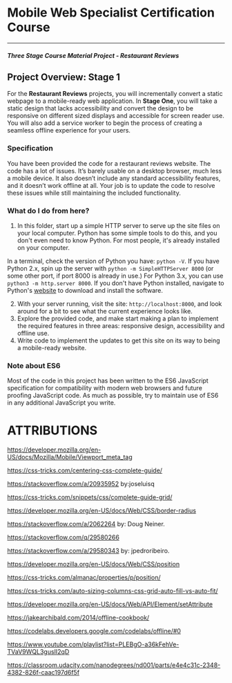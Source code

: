 # Mobile Web Specialist Certification Course
---
#### _Three Stage Course Material Project - Restaurant Reviews_

## Project Overview: Stage 1

For the **Restaurant Reviews** projects, you will incrementally convert a static webpage to a mobile-ready web application. In **Stage One**, you will take a static design that lacks accessibility and convert the design to be responsive on different sized displays and accessible for screen reader use. You will also add a service worker to begin the process of creating a seamless offline experience for your users.

### Specification

You have been provided the code for a restaurant reviews website. The code has a lot of issues. It’s barely usable on a desktop browser, much less a mobile device. It also doesn’t include any standard accessibility features, and it doesn’t work offline at all. Your job is to update the code to resolve these issues while still maintaining the included functionality. 

### What do I do from here?

1. In this folder, start up a simple HTTP server to serve up the site files on your local computer. Python has some simple tools to do this, and you don't even need to know Python. For most people, it's already installed on your computer. 

In a terminal, check the version of Python you have: `python -V`. If you have Python 2.x, spin up the server with `python -m SimpleHTTPServer 8000` (or some other port, if port 8000 is already in use.) For Python 3.x, you can use `python3 -m http.server 8000`. If you don't have Python installed, navigate to Python's [website](https://www.python.org/) to download and install the software.

2. With your server running, visit the site: `http://localhost:8000`, and look around for a bit to see what the current experience looks like.
3. Explore the provided code, and make start making a plan to implement the required features in three areas: responsive design, accessibility and offline use.
4. Write code to implement the updates to get this site on its way to being a mobile-ready website.

### Note about ES6

Most of the code in this project has been written to the ES6 JavaScript specification for compatibility with modern web browsers and future proofing JavaScript code. As much as possible, try to maintain use of ES6 in any additional JavaScript you write. 

ATTRIBUTIONS
============

https://developer.mozilla.org/en-US/docs/Mozilla/Mobile/Viewport_meta_tag

https://css-tricks.com/centering-css-complete-guide/

https://stackoverflow.com/a/20935952 by:joseluisq

https://css-tricks.com/snippets/css/complete-guide-grid/

https://developer.mozilla.org/en-US/docs/Web/CSS/border-radius

https://stackoverflow.com/a/2062264 by: Doug Neiner.

https://stackoverflow.com/q/29580266

https://stackoverflow.com/a/29580343 by: jpedroribeiro.

https://developer.mozilla.org/en-US/docs/Web/CSS/position

https://css-tricks.com/almanac/properties/p/position/

https://css-tricks.com/auto-sizing-columns-css-grid-auto-fill-vs-auto-fit/

https://developer.mozilla.org/en-US/docs/Web/API/Element/setAttribute

https://jakearchibald.com/2014/offline-cookbook/

https://codelabs.developers.google.com/codelabs/offline/#0

https://www.youtube.com/playlist?list=PLEBgO-a36kFehVe-TVaV9WQL3gusII2qD

https://classroom.udacity.com/nanodegrees/nd001/parts/e4e4c31c-2348-4382-826f-caac197d6f5f
